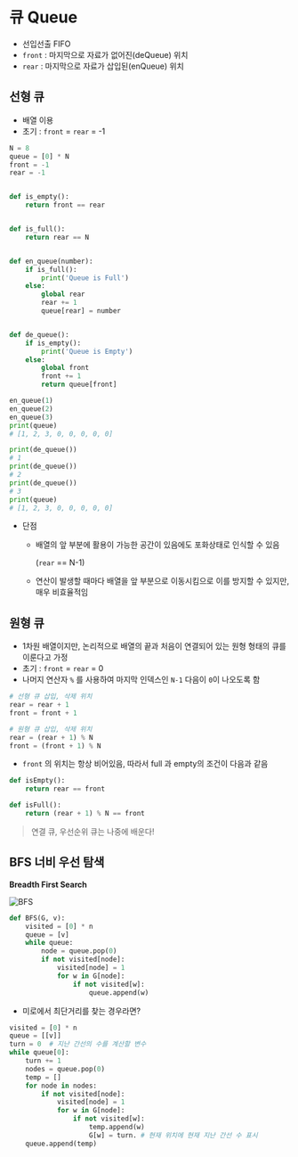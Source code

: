 # 큐 Queue

- 선입선출 FIFO
- `front` : 마지막으로 자료가 없어진(deQueue) 위치
- `rear` : 마지막으로 자료가 삽입된(enQueue) 위치

## 선형 큐

- 배열 이용
- 초기 : `front` = `rear` = -1

```python
N = 8
queue = [0] * N
front = -1
rear = -1


def is_empty():
    return front == rear


def is_full():
    return rear == N


def en_queue(number):
    if is_full():
        print('Queue is Full')
    else:
        global rear
        rear += 1
        queue[rear] = number


def de_queue():
    if is_empty():
        print('Queue is Empty')
    else:
        global front
        front += 1
        return queue[front]

en_queue(1)
en_queue(2)
en_queue(3)
print(queue)
# [1, 2, 3, 0, 0, 0, 0, 0]

print(de_queue())
# 1
print(de_queue())
# 2
print(de_queue())
# 3
print(queue)
# [1, 2, 3, 0, 0, 0, 0, 0]
```

- 단점

    - 배열의 앞 부분에 활용이 가능한 공간이 있음에도 포화상태로 인식할 수 있음

        (`rear` == N-1)

    - 연산이 발생할 때마다 배열을 앞 부분으로 이동시킴으로 이를 방지할 수 있지만, 매우 비효율적임

## 원형 큐

- 1차원 배열이지만, 논리적으로 배열의 끝과 처음이 연결되어 있는 원형 형태의 큐를 이룬다고 가정
- 초기 : `front` = `rear` = 0
- 나머지 연산자 `%` 를 사용하여 마지막 인덱스인 `N-1` 다음이 `0`이 나오도록 함

```python
# 선형 큐 삽입, 삭제 위치
rear = rear + 1
front = front + 1

# 원형 큐 삽입, 삭제 위치
rear = (rear + 1) % N
front = (front + 1) % N
```

- `front` 의 위치는 항상 비어있음, 따라서 full 과 empty의 조건이 다음과 같음

```python
def isEmpty():
    return rear == front

def isFull():
    return (rear + 1) % N == front
```



> 연결 큐,  우선순위 큐는 나중에 배운다!



## BFS 너비 우선 탐색

**Breadth First Search**

![BFS](https://img1.daumcdn.net/thumb/R1280x0/?scode=mtistory2&fname=https%3A%2F%2Fblog.kakaocdn.net%2Fdn%2Fc305k7%2FbtqB5E2hI4r%2Fea7vFo08tkDYo4c8wkfVok%2Fimg.gif)

```python
def BFS(G, v):
    visited = [0] * n
    queue = [v]
    while queue:
        node = queue.pop(0)
        if not visited[node]:
            visited[node] = 1
            for w in G[node]:
                if not visited[w]:
                    queue.append(w)
```

- 미로에서 최단거리를 찾는 경우라면?

```python
visited = [0] * n
queue = [[v]]
turn = 0  # 지난 간선의 수를 계산할 변수
while queue[0]:
  	turn += 1
    nodes = queue.pop(0)
    temp = []
    for node in nodes:
        if not visited[node]:
            visited[node] = 1
            for w in G[node]:
                if not visited[w]:
                    temp.append(w)
                    G[w] = turn. # 현재 위치에 현재 지난 간선 수 표시
    queue.append(temp)
```

